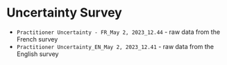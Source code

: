 # Uncertainty Survey


- `Practitioner Uncertainty - FR_May 2, 2023_12.44` - raw data from the French survey
- `Practitioner Uncertainty_EN_May 2, 2023_12.41` - raw data from the English survey